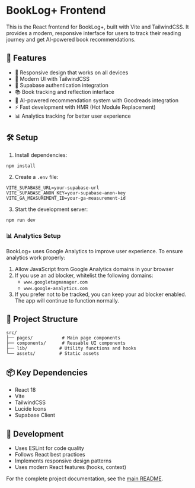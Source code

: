 # BookLog+ Frontend

This is the React frontend for BookLog+, built with Vite and TailwindCSS. It provides a modern, responsive interface for users to track their reading journey and get AI-powered book recommendations.

## 🚀 Features

- 📱 Responsive design that works on all devices
- 🎨 Modern UI with TailwindCSS
- 🔐 Supabase authentication integration
- 📚 Book tracking and reflection interface
- 🤖 AI-powered recommendation system with Goodreads integration
- ⚡ Fast development with HMR (Hot Module Replacement)
- 📊 Analytics tracking for better user experience

## 🛠️ Setup

1. Install dependencies:
```bash
npm install
```

2. Create a `.env` file:
```env
VITE_SUPABASE_URL=your-supabase-url
VITE_SUPABASE_ANON_KEY=your-supabase-anon-key
VITE_GA_MEASUREMENT_ID=your-ga-measurement-id
```

3. Start the development server:
```bash
npm run dev
```

### 📊 Analytics Setup

BookLog+ uses Google Analytics to improve user experience. To ensure analytics work properly:

1. Allow JavaScript from Google Analytics domains in your browser
2. If you use an ad blocker, whitelist the following domains:
   - `www.googletagmanager.com`
   - `www.google-analytics.com`
3. If you prefer not to be tracked, you can keep your ad blocker enabled. The app will continue to function normally.

## 📁 Project Structure

```
src/
├── pages/           # Main page components
├── components/      # Reusable UI components
├── lib/            # Utility functions and hooks
└── assets/         # Static assets
```

## 📦 Key Dependencies

- React 18
- Vite
- TailwindCSS
- Lucide Icons
- Supabase Client

## 🔧 Development

- Uses ESLint for code quality
- Follows React best practices
- Implements responsive design patterns
- Uses modern React features (hooks, context)

For the complete project documentation, see the [main README](../README.md).
